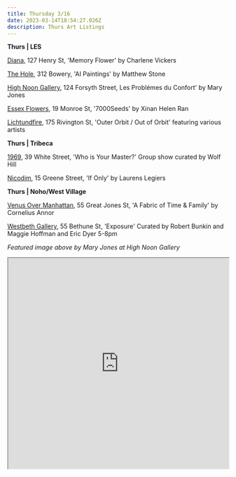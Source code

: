 ```yaml
---
title: Thursday 3/16
date: 2023-03-14T18:54:27.026Z
description: Thurs Art Listings
---
```

**T﻿hurs | LES**

[Diana](https://www.diananewyork.com/future), 127 Henry St, 'Memory Flower' by Charlene Vickers

[T﻿he Hole](http://theholenyc.com/2023/03/03/matthew-stone-7/), 312 Bowery, 'AI Paintings' by Matthew Stone

[High Noon Gallery](https://www.highnoongallery.com/les-problemes-du-confort), 124 Forsyth Street, Les Problémes du Confort' by Mary Jones

[Essex Flowers](https://essexflowers.us/XINAN-HELEN-RAN), 19 Monroe St, '7000Seeds' by Xinan Helen Ran

[Lichtundfire](instagram.com/lichtundfire), 175 Rivington St, 'Outer Orbit / Out of Orbit' featuring various artists

**T﻿hurs | Tribeca**

[1969](https://www.1969gallery.com/who-is-your-master-curated-by-wolf-hill), 39 White Street, 'Who is Your Master?' Group show curated by Wolf Hill

[Nicodim](https://www.nicodimgallery.com/exhibitions), 15 Greene Street, 'If Only' by Laurens Legiers

**T﻿hurs | Noho/West Village**

[Venus Over Manhattan](https://www.venusovermanhattan.com/exhibitions/cornelius-annor-a-fabric-of-time-family), 55 Great Jones St, 'A Fabric of Time & Family' by Cornelius Annor

[Westbeth Gallery](https://westbeth.org/event/exposure-group-show-at-collapsable-hole-nyc/), 55 Bethune St, 'Exposure' Curated by Robert Bunkin and Maggie Hoffman and Eric Dyer 5-8pm

*F﻿eatured image above by Mary Jones at High Noon Gallery* 

<iframe src="https://www.google.com/maps/d/u/3/embed?mid=1oktICo2C7CVAsolR2ld4XY7OpC0gDfA&ehbc=2E312F" width="100%" height="480"></iframe>